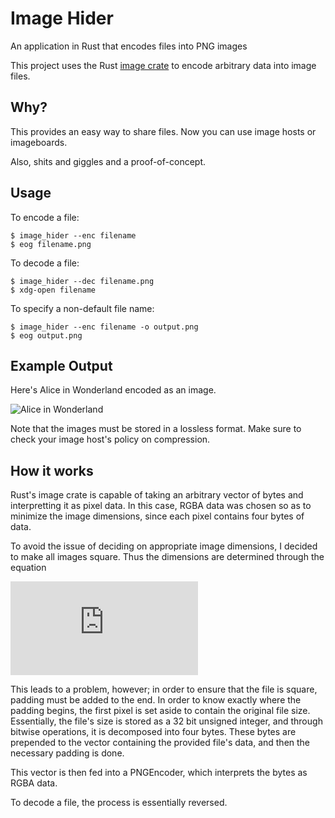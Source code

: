 # Image Hider
An application in Rust that encodes files into PNG images

This project uses the Rust [image crate](https://github.com/PistonDevelopers/image) to encode arbitrary data into image files.

## Why?
This provides an easy way to share files. Now you can use image hosts or imageboards.

Also, shits and giggles and a proof-of-concept.

## Usage
To encode a file:

    $ image_hider --enc filename
    $ eog filename.png

To decode a file:

    $ image_hider --dec filename.png
    $ xdg-open filename

To specify a non-default file name:

    $ image_hider --enc filename -o output.png
    $ eog output.png

## Example Output
Here's Alice in Wonderland encoded as an image.

![Alice in Wonderland](https://i.imgur.com/Ppk4O3O.png)

Note that the images must be stored in a lossless format. Make sure to check your image host's policy on compression.

## How it works
Rust's image crate is capable of taking an arbitrary vector of bytes and interpretting it as pixel data. In this case, RGBA data was chosen so as to minimize the image dimensions, since each pixel contains four bytes of data.

To avoid the issue of deciding on appropriate image dimensions, I decided to make all images square. Thus the dimensions are determined through the equation

![\left \lceil \sqrt{\frac{size}{4} + 1} \right \rceil](http://latex.codecogs.com/svg.latex?%5Cinline%20%5Ctiny%20%5Cleft%20%5Clceil%20%5Csqrt%7B%5Cfrac%7Bsize%7D%7B4%7D%20&plus;%201%7D%20%5Cright%20%5Crceil)

This leads to a problem, however; in order to ensure that the file is square, padding must be added to the end. In order to know exactly where the padding begins, the first pixel is set aside to contain the original file size. Essentially, the file's size is stored as a 32 bit unsigned integer, and through bitwise operations, it is decomposed into four bytes. These bytes are prepended to the vector containing the provided file's data, and then the necessary padding is done.

This vector is then fed into a PNGEncoder, which interprets the bytes as RGBA data.

To decode a file, the process is essentially reversed.